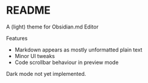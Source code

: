 # README

A (light) theme for Obsidian.md Editor

Features
- Markdown appears as mostly unformatted plain text
- Minor UI tweaks
- Code scrollbar behaviour in preview mode

Dark mode not yet implemented.
